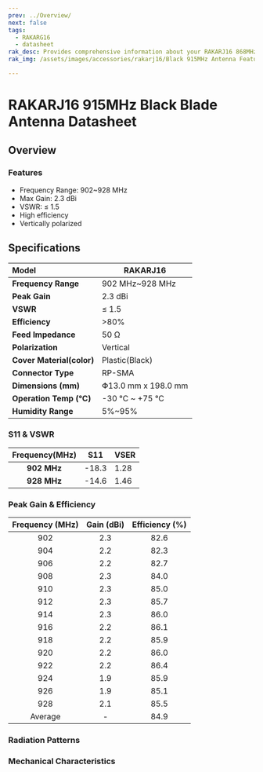 ```yaml
---
prev: ../Overview/
next: false
tags:
  - RAKARG16
  - datasheet
rak_desc: Provides comprehensive information about your RAKARJ16 868MHz White Blade Antenna to help you use it. This information includes technical specifications and characteristics.
rak_img: /assets/images/accessories/rakarj16/Black 915MHz Antenna Features.png

---
```


# RAKARJ16 915MHz Black Blade Antenna Datasheet
 
## Overview

### Features

- Frequency Range: 902~928&nbsp;MHz
- Max Gain: 2.3&nbsp;dBi
- VSWR: ≤ 1.5
- High efficiency
- Vertically polarized

<rk-img
  src="/assets/images/accessories/rakarj16/Black 915MHz Antenna Features.png"
  width="70%"
  caption="RAKARJ16 Antenna Overview"
/>

## Specifications

| **Model**                 | RAKARJ16                      |
| :------------------------ | ----------------------------- |
| **Frequency Range**       | 902&nbsp;MHz~928&nbsp;MHz     |
| **Peak Gain**             | 2.3&nbsp;dBi                  |
| **VSWR**                  | ≤ 1.5                         |
| **Efficiency**            | >80%                          |
| **Feed Impedance**        | 50&nbsp;Ω                     |
| **Polarization**          | Vertical                      |
| **Cover Material(color)** | Plastic(Black)                |
| **Connector Type**        | RP-SMA                        |
| **Dimensions (mm)**       | Փ13.0&nbsp;mm x 198.0&nbsp;mm |
| **Operation Temp (°C)**   | -30&nbsp;°C ~ +75&nbsp;°C     |
| **Humidity Range**        | 5%~95%                        |

### S11 & VSWR

| **Frequency(MHz)** | S11   | VSER |
| :----------------: | ----- | ---- |
|  **902&nbsp;MHz**  | -18.3 | 1.28 |
|  **928&nbsp;MHz**  | -14.6 | 1.46 |

<rk-img
  src="/assets/images/accessories/rakarj16/Black 915MHz Antenna VSER.png"
  width="70%"
  caption="S11 & VSWR Graph"
/>

### Peak Gain & Efficiency

| **Frequency (MHz)** | **Gain (dBi)** | **Efficiency (%)** |
| :-----------------: | :------------: | :----------------: |
|         902         |      2.3       |        82.6        |
|         904         |      2.2       |        82.3        |
|         906         |      2.2       |        82.7        |
|         908         |      2.3       |        84.0        |
|         910         |      2.3       |        85.0        |
|         912         |      2.3       |        85.7        |
|         914         |      2.3       |        86.0        |
|         916         |      2.2       |        86.1        |
|         918         |      2.2       |        85.9        |
|         920         |      2.2       |        86.0        |
|         922         |      2.2       |        86.4        |
|         924         |      1.9       |        85.9        |
|         926         |      1.9       |        85.1        |
|         928         |      2.1       |        85.5        |
|       Average       |       -        |        84.9        |

### Radiation Patterns

<rk-img
  src="/assets/images/accessories/rakarj16/Black 915MHz Antenna Radiation Patterns.png"
  width="70%"
  caption="Radiation Patterns"
/>

### Mechanical Characteristics 

<rk-img
  src="/assets/images/accessories/rakarj16/Black 915MHz Antenna Mechanical Specifications.png"
  width="80%"
  caption="Mechanical Specifications"
/>
